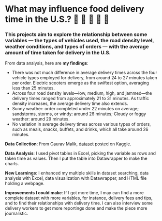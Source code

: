 # What may influence food delivery time in the U.S.? 🥐 🧀 🍔 🍟 🥟
### This projects aim to explore the relationship between some variables — the types of vehicles used, the road density level, weather conditions, and types of orders — with the average amount of time taken for delivery in the U.S. 

From data analysis, here are **my findings**:

- There was not much difference in average delivery times across the four vehicle types employed for delivery, from around 24 to 27 minutes taken per order. Electric scooters emerge as the swiftest option, averaging less than 25 minutes.
- Across four road density levels—low, medium, high, and jammed—the delivery times ranged from approximately 21 to 31 minutes. As traffic density increases, the average delivery time also extends.
- Sunny weather: order completed under 22 minutes on average; sandstorms, storms, or windy: around 26 minutes; Cloudy or foggy weather: around 29 minutes.
- No variation in average delivery times across various types of orders, such as meals, snacks, buffets, and drinks, which all take around 26 minutes.

**Data Collection**:
From Gaurav Malik, [dataset](https://www.kaggle.com/datasets/gauravmalik26/food-delivery-dataset/data) posted on Kaggle. 

**Data Analysis**:
I used pivot tables in Excel, picking the variable as rows and taken time as values. Then I put the table into Datawrapper to make the charts. 

**New Learnings**:
I enhanced my multiple skills in dataset searching, data analysis with Excel, data visualization with Datawrapper, and HTML file holding a webpage.

**Improvements I could make**:
If I got more time, I may can find a more complete dataset with more variables, for instance, delivery fees and tips, and to find their relationships with delivery time. I can also interview some delivery workers to get more reportings done and make the piece more journalistic. 


